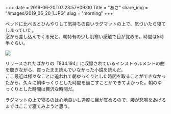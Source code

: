 +++
date  = 2019-06-20T07:23:57+09:00
Title = "あさ"
share_img = "/images/2019_06_20_1.JPG"
slug = "morning"
+++

ベッドに比べるとひんやりして気持ちの良いラグマットの上で、気づいたら寝てしまっていた。<br>
窓から差し込んでくる光と、朝特有の少し肌寒い感触で目が覚める。時間は5時半ぐらい。

![](/images/2019_06_20_1.JPG)

リリースされたばかりの『834.194』に収録されているインストゥルメントの曲を聴きながら、買ったまま読んでいなかった小説を読んだ。<br>
ここ最近は様々なことに追われて朝ゆっくりとした時間を取ることができなかったから、久々に朝ゆっくりとした時間を過ごすことができてよかった。朝のゆっくりとした時間は贅沢な時間だ。

ラグマットの上で寝るのは心地良いし適度に目が覚めるので、腰が悲鳴をあげるまではここで寝てみようと思う。
